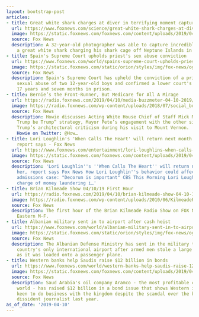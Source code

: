 ```yaml
---
layout: bootstrap-post
articles:
- title: Great white shark charges at diver in terrifying moment captured on film
  url: https://www.foxnews.com/science/great-white-shark-charges-at-diver-in-terrifying-moment-captured-on-film
  image: https://static.foxnews.com/foxnews.com/content/uploads/2019/04/shar-2-KANE-OVERALL-MAGNUS-NEWS.jpg
  source: Fox News
  description: A 32-year-old photographer was able to capture incredible images of
    a great white shark charging his shark cage off Neptune Islands in South Australia.
- title: Spain's Supreme Court upholds priest's sex abuse conviction
  url: https://www.foxnews.com/world/spains-supreme-court-upholds-priests-sex-abuse-conviction
  image: https://static.foxnews.com/static/orion/styles/img/fox-news/og/og-fox-news.png
  source: Fox News
  description: Spain's Supreme Court has upheld the conviction of a priest for the
    sexual abuse of two 12-year-old boys and confirmed a lower court's sentence of
    17 years and seven months in prison.
- title: Bernie’s the Front-Runner, But Medicare for All A Mirage
  url: https://radio.foxnews.com/2019/04/10/media-buzzmeter-04-10-2019/
  image: https://radio.foxnews.com/wp-content/uploads/2018/07/social_buzzmeter_featured.png
  source: Fox News
  description: Howie discusses Acting White House Chief of Staff Mick Mulvaney’s “let
    Trump be Trump” strategy, Mayor Pete’s engagement with the other side, and President
    Trump’s architectural criticism during his visit to Mount Vernon.         Follow
    Howie on Twitter: @How…
- title: Lori Loughlin's 'When Calls The Heart' will return next month without her,
    report says - Fox News
  url: https://www.foxnews.com/entertainment/lori-loughlins-when-calls-the-heart-will-return-next-month-without-her-report-says
  image: https://static.foxnews.com/foxnews.com/content/uploads/2019/04/10_AP19093657677390.jpg
  source: Fox News
  description: 'Lori Loughlin''s ''When Calls The Heart'' will return next month without
    her, report says Fox News How Lori Loughlin''s behavior could affect her college
    admissions case: "Decorum is important" CBS This Morning Lori Loughlin faces new
    charge of money laundering i…'
- title: Brian Kilmeade Show 04/10/19 First Hour
  url: https://radio.foxnews.com/2019/04/10/brian-kilmeade-show-04-10-19-first-hour/
  image: https://radio.foxnews.com/wp-content/uploads/2010/06/KilmeadePREMIUM3000x3000.jpg
  source: Fox News
  description: The first hour of the Brian Kilmeade Radio Show on FOX News Talk  9am-Noon
    Eastern M-F.
- title: Albanian military sent in to airport after cash heist
  url: https://www.foxnews.com/world/albanian-military-sent-in-to-airport-after-cash-heist
  image: https://static.foxnews.com/static/orion/styles/img/fox-news/og/og-fox-news.png
  source: Fox News
  description: The Albanian Defense Ministry has sent in the military to secure the
    country's only international airport after armed men stole a large sum of cash
    as it was loaded onto a passenger plane.
- title: Western banks help Saudis raise $12 billion in bonds
  url: https://www.foxnews.com/world/western-banks-help-saudis-raise-12-billion-in-bonds
  image: https://static.foxnews.com/foxnews.com/content/uploads/2019/04/ContentBroker_contentid-99c00cfe2dd84af4b35c81ed7bd72f5b.png
  source: Fox News
  description: Saud Arabia's oil company Aramco - the most profitable company in the
    world - has raised $12 billion in a bond issue that shows Western investors are
    keen to do business with the kingdom despite the scandal over the killing of a
    dissident journalist last year.
as_of_date: '2019-04-10'
---
```


